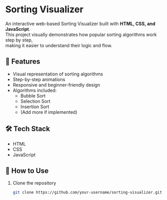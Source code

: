 # Sorting Visualizer  

An interactive web-based Sorting Visualizer built with **HTML, CSS, and JavaScript**.  
This project visually demonstrates how popular sorting algorithms work step by step,  
making it easier to understand their logic and flow.  

## 🚀 Features  
- Visual representation of sorting algorithms  
- Step-by-step animations  
- Responsive and beginner-friendly design  
- Algorithms included:  
  - Bubble Sort  
  - Selection Sort  
  - Insertion Sort  
  - (Add more if implemented)  

## 🛠️ Tech Stack  
- HTML  
- CSS  
- JavaScript  

## 🎯 How to Use  
1. Clone the repository  
   ```bash
   git clone https://github.com/your-username/sorting-visualizer.git
